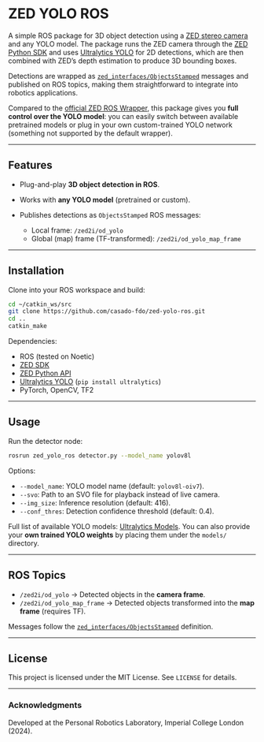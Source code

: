 # ZED YOLO ROS

A simple ROS package for 3D object detection using a [ZED stereo camera](https://www.stereolabs.com/zed-2i/) and any YOLO model.
The package runs the ZED camera through the [ZED Python SDK](https://github.com/stereolabs/zed-python-api) and uses [Ultralytics YOLO](https://docs.ultralytics.com/models) for 2D detections, which are then combined with ZED’s depth estimation to produce 3D bounding boxes.

Detections are wrapped as [`zed_interfaces/ObjectsStamped`](https://github.com/stereolabs/zed-ros-interfaces/blob/master/msg/ObjectsStamped.msg) messages and published on ROS topics, making them straightforward to integrate into robotics applications.

Compared to the [official ZED ROS Wrapper](https://github.com/stereolabs/zed-ros-wrapper), this package gives you **full control over the YOLO model**: you can easily switch between available pretrained models or plug in your own custom-trained YOLO network (something not supported by the default wrapper).

---

## Features

* Plug-and-play **3D object detection in ROS**.
* Works with **any YOLO model** (pretrained or custom).
* Publishes detections as `ObjectsStamped` ROS messages:

  * Local frame: `/zed2i/od_yolo`
  * Global (map) frame (TF-transformed): `/zed2i/od_yolo_map_frame`

---

## Installation

Clone into your ROS workspace and build:

```bash
cd ~/catkin_ws/src
git clone https://github.com/casado-fdo/zed-yolo-ros.git
cd ..
catkin_make
```

Dependencies:

* ROS (tested on Noetic)
* [ZED SDK](https://www.stereolabs.com/docs/installation/)
* [ZED Python API](https://github.com/stereolabs/zed-python-api)
* [Ultralytics YOLO](https://docs.ultralytics.com/) (`pip install ultralytics`)
* PyTorch, OpenCV, TF2

---

## Usage

Run the detector node:

```bash
rosrun zed_yolo_ros detector.py --model_name yolov8l
```

Options:

* `--model_name`: YOLO model name (default: `yolov8l-oiv7`).
* `--svo`: Path to an SVO file for playback instead of live camera.
* `--img_size`: Inference resolution (default: 416).
* `--conf_thres`: Detection confidence threshold (default: 0.4).

Full list of available YOLO models: [Ultralytics Models](https://docs.ultralytics.com/models).
You can also provide your **own trained YOLO weights** by placing them under the `models/` directory.

---

## ROS Topics

* `/zed2i/od_yolo` → Detected objects in the **camera frame**.
* `/zed2i/od_yolo_map_frame` → Detected objects transformed into the **map frame** (requires TF).

Messages follow the [`zed_interfaces/ObjectsStamped`](https://github.com/stereolabs/zed-ros-interfaces/blob/master/msg/ObjectsStamped.msg) definition.

---

## License

This project is licensed under the MIT License. See `LICENSE` for details.

---

### Acknowledgments
Developed at the Personal Robotics Laboratory, Imperial College London (2024).
